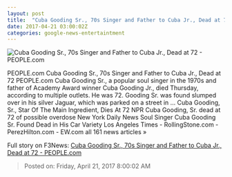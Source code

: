 ```yaml
---
layout: post
title:  "Cuba Gooding Sr., 70s Singer and Father to Cuba Jr., Dead at 72 - PEOPLE.com"
date: 2017-04-21 03:00:02Z
categories: google-news-entertaintment
---
```


![Cuba Gooding Sr., 70s Singer and Father to Cuba Jr., Dead at 72 - PEOPLE.com](http://i2.wp.com/peopledotcom.files.wordpress.com/2017/04/cuba-gooding-sr.jpg?crop=0px%2C0px%2C2000px%2C1500px&resize=660%2C495&ssl=1)

PEOPLE.com Cuba Gooding Sr., 70s Singer and Father to Cuba Jr., Dead at 72 PEOPLE.com Cuba Gooding Sr., a popular soul singer in the 1970s and father of Academy Award winner Cuba Gooding Jr., died Thursday, according to multiple outlets. He was 72. Gooding Sr. was found slumped over in his silver Jaguar, which was parked on a street in ... Cuba Gooding, Sr., Star Of The Main Ingredient, Dies At 72 NPR Cuba Gooding, Sr. dead at 72 of possible overdose New York Daily News Soul Singer Cuba Gooding Sr. Found Dead in His Car Variety Los Angeles Times - RollingStone.com - PerezHilton.com - EW.com all 161 news articles »


Full story on F3News: [Cuba Gooding Sr., 70s Singer and Father to Cuba Jr., Dead at 72 - PEOPLE.com](http://www.f3nws.com/n/rHzNbH)

> Posted on: Friday, April 21, 2017 8:00:02 AM
